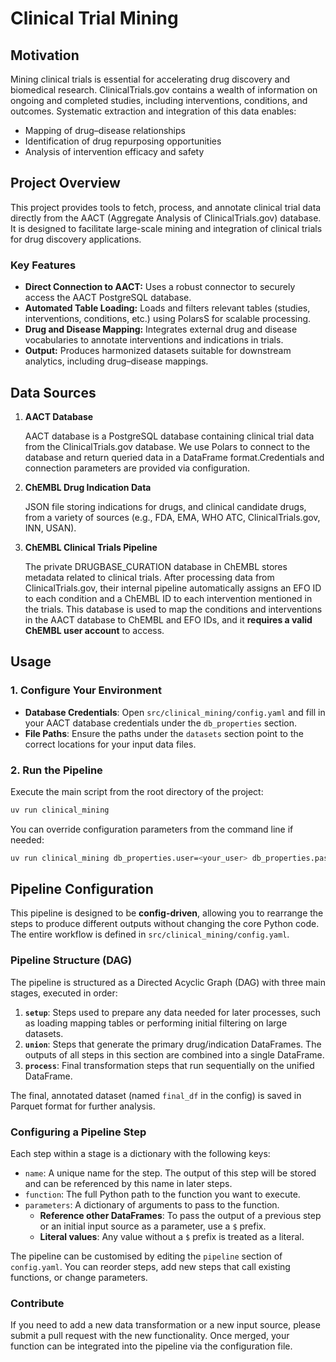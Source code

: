 # Clinical Trial Mining

## Motivation

Mining clinical trials is essential for accelerating drug discovery and biomedical research. ClinicalTrials.gov contains a wealth of information on ongoing and completed studies, including interventions, conditions, and outcomes. Systematic extraction and integration of this data enables:

- Mapping of drug–disease relationships
- Identification of drug repurposing opportunities
- Analysis of intervention efficacy and safety

## Project Overview

This project provides tools to fetch, process, and annotate clinical trial data directly from the AACT (Aggregate Analysis of ClinicalTrials.gov) database. It is designed to facilitate large-scale mining and integration of clinical trials for drug discovery applications.

### Key Features

- **Direct Connection to AACT:** Uses a robust connector to securely access the AACT PostgreSQL database.
- **Automated Table Loading:** Loads and filters relevant tables (studies, interventions, conditions, etc.) using PolarsS for scalable processing.
- **Drug and Disease Mapping:** Integrates external drug and disease vocabularies to annotate interventions and indications in trials.
- **Output:** Produces harmonized datasets suitable for downstream analytics, including drug–disease mappings.

## Data Sources

1. **AACT Database**  

    AACT database is a PostgreSQL database containing clinical trial data from the ClinicalTrials.gov database. We use Polars to connect to the database and return queried data in a DataFrame format.Credentials and connection parameters are provided via configuration.

2. **ChEMBL Drug Indication Data**

    JSON file storing indications for drugs, and clinical candidate drugs, from a variety of sources (e.g., FDA, EMA, WHO ATC, ClinicalTrials.gov, INN, USAN).

3. **ChEMBL Clinical Trials Pipeline**

   The private DRUGBASE_CURATION database in ChEMBL stores metadata related to clinical trials. After processing data from ClinicalTrials.gov, their internal pipeline automatically assigns an EFO ID to each condition and a ChEMBL ID to each intervention mentioned in the trials. This database is used to map the conditions and interventions in the AACT database to ChEMBL and EFO IDs, and it **requires a valid ChEMBL user account** to access.

## Usage

### 1. Configure Your Environment

- **Database Credentials**: Open `src/clinical_mining/config.yaml` and fill in your AACT database credentials under the `db_properties` section.
- **File Paths**: Ensure the paths under the `datasets` section point to the correct locations for your input data files.

### 2. Run the Pipeline

Execute the main script from the root directory of the project:

```bash
uv run clinical_mining
```

You can override configuration parameters from the command line if needed:

```bash
uv run clinical_mining db_properties.user=<your_user> db_properties.password=<your_password>
```

## Pipeline Configuration

This pipeline is designed to be **config-driven**, allowing you to rearrange the steps to produce different outputs without changing the core Python code. The entire workflow is defined in `src/clinical_mining/config.yaml`.

### Pipeline Structure (DAG)

The pipeline is structured as a Directed Acyclic Graph (DAG) with three main stages, executed in order:

1.  **`setup`**: Steps used to prepare any data needed for later processes, such as loading mapping tables or performing initial filtering on large datasets.
2.  **`union`**: Steps that generate the primary drug/indication DataFrames. The outputs of all steps in this section are combined into a single DataFrame.
3.  **`process`**: Final transformation steps that run sequentially on the unified DataFrame.

The final, annotated dataset (named `final_df` in the config) is saved in Parquet format for further analysis.

### Configuring a Pipeline Step

Each step within a stage is a dictionary with the following keys:

-   `name`: A unique name for the step. The output of this step will be stored and can be referenced by this name in later steps.
-   `function`: The full Python path to the function you want to execute.
-   `parameters`: A dictionary of arguments to pass to the function.
    -   **Reference other DataFrames**: To pass the output of a previous step or an initial input source as a parameter, use a `$` prefix.
    -   **Literal values**: Any value without a `$` prefix is treated as a literal.

The pipeline can be customised by editing the `pipeline` section of `config.yaml`. You can reorder steps, add new steps that call existing functions, or change parameters.

### Contribute

If you need to add a new data transformation or a new input source, please submit a pull request with the new functionality. Once merged, your function can be integrated into the pipeline via the configuration file.
